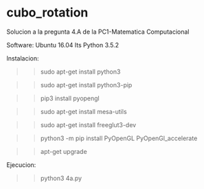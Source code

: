 # cubo_rotation
Solucion a la pregunta 4.A  de la PC1-Matematica Computacional

Software: Ubuntu 16.04 lts
           Python 3.5.2

Instalacion:
>>sudo apt-get install python3

>>sudo apt-get install python3-pip

>>pip3 install pyopengl

>>sudo apt-get install mesa-utils

>>sudo apt-get install freeglut3-dev

>>python3 -m pip install PyOpenGL PyOpenGl_accelerate

>>apt-get upgrade



Ejecucion:
>>python3 4a.py
